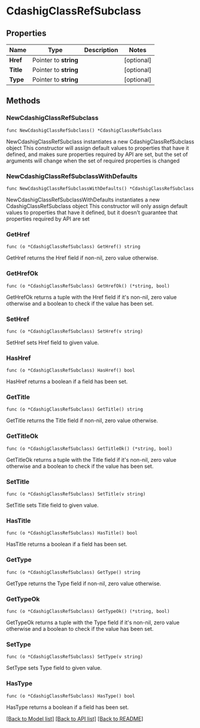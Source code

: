 # CdashigClassRefSubclass

## Properties

Name | Type | Description | Notes
------------ | ------------- | ------------- | -------------
**Href** | Pointer to **string** |  | [optional] 
**Title** | Pointer to **string** |  | [optional] 
**Type** | Pointer to **string** |  | [optional] 

## Methods

### NewCdashigClassRefSubclass

`func NewCdashigClassRefSubclass() *CdashigClassRefSubclass`

NewCdashigClassRefSubclass instantiates a new CdashigClassRefSubclass object
This constructor will assign default values to properties that have it defined,
and makes sure properties required by API are set, but the set of arguments
will change when the set of required properties is changed

### NewCdashigClassRefSubclassWithDefaults

`func NewCdashigClassRefSubclassWithDefaults() *CdashigClassRefSubclass`

NewCdashigClassRefSubclassWithDefaults instantiates a new CdashigClassRefSubclass object
This constructor will only assign default values to properties that have it defined,
but it doesn't guarantee that properties required by API are set

### GetHref

`func (o *CdashigClassRefSubclass) GetHref() string`

GetHref returns the Href field if non-nil, zero value otherwise.

### GetHrefOk

`func (o *CdashigClassRefSubclass) GetHrefOk() (*string, bool)`

GetHrefOk returns a tuple with the Href field if it's non-nil, zero value otherwise
and a boolean to check if the value has been set.

### SetHref

`func (o *CdashigClassRefSubclass) SetHref(v string)`

SetHref sets Href field to given value.

### HasHref

`func (o *CdashigClassRefSubclass) HasHref() bool`

HasHref returns a boolean if a field has been set.

### GetTitle

`func (o *CdashigClassRefSubclass) GetTitle() string`

GetTitle returns the Title field if non-nil, zero value otherwise.

### GetTitleOk

`func (o *CdashigClassRefSubclass) GetTitleOk() (*string, bool)`

GetTitleOk returns a tuple with the Title field if it's non-nil, zero value otherwise
and a boolean to check if the value has been set.

### SetTitle

`func (o *CdashigClassRefSubclass) SetTitle(v string)`

SetTitle sets Title field to given value.

### HasTitle

`func (o *CdashigClassRefSubclass) HasTitle() bool`

HasTitle returns a boolean if a field has been set.

### GetType

`func (o *CdashigClassRefSubclass) GetType() string`

GetType returns the Type field if non-nil, zero value otherwise.

### GetTypeOk

`func (o *CdashigClassRefSubclass) GetTypeOk() (*string, bool)`

GetTypeOk returns a tuple with the Type field if it's non-nil, zero value otherwise
and a boolean to check if the value has been set.

### SetType

`func (o *CdashigClassRefSubclass) SetType(v string)`

SetType sets Type field to given value.

### HasType

`func (o *CdashigClassRefSubclass) HasType() bool`

HasType returns a boolean if a field has been set.


[[Back to Model list]](../README.md#documentation-for-models) [[Back to API list]](../README.md#documentation-for-api-endpoints) [[Back to README]](../README.md)


